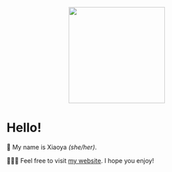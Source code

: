 <p align="center"><img src="https://user-images.githubusercontent.com/84748829/167641084-10e8231b-0087-4bcc-95ac-0975da71d81f.GIF" width="220"></p>

# Hello!
🦕 My name is Xiaoya _(she/her)_.
  
👩🏻‍💻 Feel free to visit [my website](https://xiaoyazz.github.io/xiaoya-v2/). I hope you enjoy!
